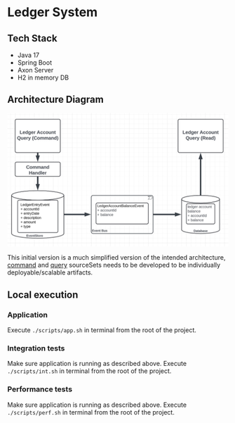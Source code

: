 # Ledger System

## Tech Stack

* Java 17
* Spring Boot
* Axon Server
* H2 in memory DB

## Architecture Diagram

![Architecture Diagram](docs/arch_diagram.jpeg)

This initial version is a much simplified version of the intended architecture, [command](src/command)
and [query](src/query) sourceSets needs to be developed to be individually deployable/scalable artifacts.

## Local execution

### Application

Execute `./scripts/app.sh` in terminal from the root of the project.

### Integration tests

Make sure application is running as described above.
Execute `./scripts/int.sh` in terminal from the root of the project.

### Performance tests

Make sure application is running as described above.
Execute `./scripts/perf.sh` in terminal from the root of the project.